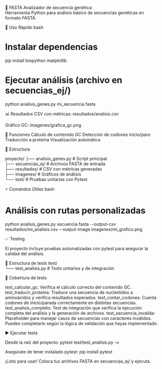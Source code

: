 🧬 FASTA Analizador de secuencia genética  
Herramienta Python para análisis básico de secuencias genéticas en formato FASTA.

🚀 Uso Rápido
bash

# Instalar dependencias
pip install biopython matplotlib

# Ejecutar análisis (archivo en secuencias_ej/)
python analisis_genes.py mi_secuencia.fasta

📊 Resultados
CSV con métricas: resultados/analisis.csv

Gráfico GC: imagenes/grafica_gc.png

🔧 Funciones
Cálculo de contenido GC
Detección de codones inicio/paro
Traducción a proteína
Visualización automática

📁 Estructura

proyecto/
├── analisis_genes.py       # Script principal  
├── secuencias_ej/          # Archivos FASTA de entrada  
├── resultados/             # CSV con métricas generadas  
├── imagenes/               # Gráficos de análisis  
└── test/                   # Pruebas unitarias con Pytest  

⚡ Comandos Útiles
bash
# Análisis con rutas personalizadas
python analisis_genes.py secuencia.fasta --output-csv resultados/mi_analisis.csv --output-image imagenes/mi_grafico.png

✅ Testing

El proyecto incluye pruebas automatizadas con pytest para asegurar la calidad del análisis.

📂 Estructura de tests
test/  
└── test_analisis.py       # Tests unitarios y de integración  

🧪 Cobertura de tests

test_calcular_gc: Verifica el cálculo correcto del contenido GC.
test_traducir_proteina: Traduce una secuencia de nucleótidos a aminoácidos y verifica resultados esperados.
test_contar_codones: Cuenta codones de inicio/parada correctamente en distintas secuencias.
test_analisis_completo: Test de integración que verifica la ejecución completa del análisis y la generación de archivos.
test_secuencia_invalida: Placeholder para manejar casos de secuencias con caracteres inválidos. Puedes completarlo según la lógica de validación que hayas implementado.

▶️ Ejecutar tests

Desde la raíz del proyecto:
pytest test/test_analisis.py -v

Asegúrate de tener instalado pytest:
pip install pytest

¡Listo para usar! Coloca tus archivos FASTA en secuencias_ej/ y ejecuta.
